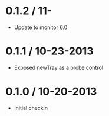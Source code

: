 0.1.2 / 11-
==================

  * Update to monitor 6.0

0.1.1 / 10-23-2013
==================

  * Exposed newTray as a probe control

0.1.0 / 10-20-2013
==================

  * Initial checkin
